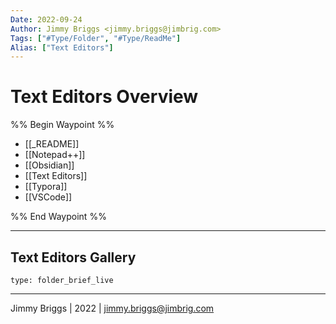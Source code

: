```yaml
---
Date: 2022-09-24
Author: Jimmy Briggs <jimmy.briggs@jimbrig.com>
Tags: ["#Type/Folder", "#Type/ReadMe"]
Alias: ["Text Editors"]
---
```


# Text Editors Overview

%% Begin Waypoint %%
- [[_README]]
- [[Notepad++]]
- [[Obsidian]]
- [[Text Editors]]
- [[Typora]]
- [[VSCode]]

%% End Waypoint %%

***

## Text Editors Gallery

 
```ccard
type: folder_brief_live
```
 

***

Jimmy Briggs | 2022 | <jimmy.briggs@jimbrig.com>



